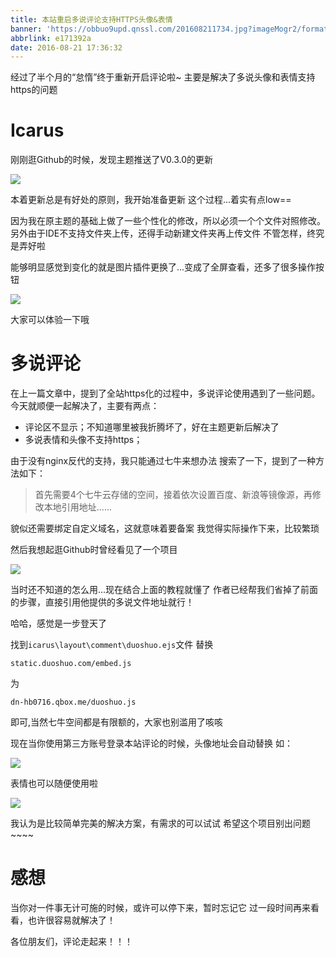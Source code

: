 ```yaml
---
title: 本站重启多说评论支持HTTPS头像&表情
banner: 'https://obbuo9upd.qnssl.com/201608211734.jpg?imageMogr2/format/webp'
abbrlink: e171392a
date: 2016-08-21 17:36:32
---
```

经过了半个月的“怠惰”终于重新开启评论啦~
主要是解决了多说头像和表情支持https的问题
<!--more-->

# Icarus

刚刚逛Github的时候，发现主题推送了V0.3.0的更新

![](https://obbuo9upd.qnssl.com/20160821170058.png?imageMogr2/format/webp)

本着更新总是有好处的原则，我开始准备更新
这个过程...着实有点low==

因为我在原主题的基础上做了一些个性化的修改，所以必须一个个文件对照修改。
另外由于IDE不支持文件夹上传，还得手动新建文件夹再上传文件
不管怎样，终究是弄好啦

能够明显感觉到变化的就是图片插件更换了...变成了全屏查看，还多了很多操作按钮

![](https://obbuo9upd.qnssl.com/20160821170705.png?imageMogr2/format/webp)

大家可以体验一下哦

# 多说评论

在上一篇文章中，提到了全站https化的过程中，多说评论使用遇到了一些问题。
今天就顺便一起解决了，主要有两点：
- 评论区不显示；不知道哪里被我折腾坏了，好在主题更新后解决了
-  多说表情和头像不支持https；

由于没有nginx反代的支持，我只能通过七牛来想办法
搜索了一下，提到了一种方法如下：

> 首先需要4个七牛云存储的空间，接着依次设置百度、新浪等镜像源，再修改本地引用地址......

貌似还需要绑定自定义域名，这就意味着要备案
我觉得实际操作下来，比较繁琐

然后我想起逛Github时曾经看见了一个项目

![](https://obbuo9upd.qnssl.com/20160821171838.png?imageMogr2/format/webp)

当时还不知道的怎么用...现在结合上面的教程就懂了
作者已经帮我们省掉了前面的步骤，直接引用他提供的多说文件地址就行！

哈哈，感觉是一步登天了

找到`icarus\layout\comment\duoshuo.ejs`文件
替换

```
static.duoshuo.com/embed.js
```
为

```
dn-hb0716.qbox.me/duoshuo.js
```
即可,当然七牛空间都是有限额的，大家也别滥用了咳咳

现在当你使用第三方账号登录本站评论的时候，头像地址会自动替换
如：

![](https://obbuo9upd.qnssl.com/20160821172725.png?imageMogr2/format/webp)

表情也可以随便使用啦

![](https://obbuo9upd.qnssl.com/20160821172907.png?imageMogr2/format/webp)

我认为是比较简单完美的解决方案，有需求的可以试试
希望这个项目别出问题~~~~

# 感想

当你对一件事无计可施的时候，或许可以停下来，暂时忘记它
过一段时间再来看看，也许很容易就解决了！

各位朋友们，评论走起来！！！